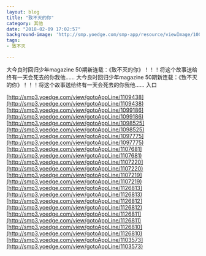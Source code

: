 ```yaml
---
layout: blog
title: "致不灭的你"
category: 其他
date: "2018-02-09 17:02:57"
background-image: 'http://smp.yoedge.com/smp-app/resource/viewImage/1003010appline.png'
tags:
- 致不灭

---
```

大今良时回归少年magazine 50期新连载：《致不灭的你》！！！将这个故事送给终有一天会死去的你我他……
大今良时回归少年magazine 50期新连载：《致不灭的你》！！！将这个故事送给终有一天会死去的你我他……
入口

[http://smp3.yoedge.com/view/gotoAppLine/1109438](http://smp3.yoedge.com/view/gotoAppLine/1109438)
[http://smp3.yoedge.com/view/gotoAppLine/1099186](http://smp3.yoedge.com/view/gotoAppLine/1099186)
[http://smp3.yoedge.com/view/gotoAppLine/1098525](http://smp3.yoedge.com/view/gotoAppLine/1098525)
[http://smp3.yoedge.com/view/gotoAppLine/1097775](http://smp3.yoedge.com/view/gotoAppLine/1097775)
[http://smp3.yoedge.com/view/gotoAppLine/1107681](http://smp3.yoedge.com/view/gotoAppLine/1107681)
[http://smp3.yoedge.com/view/gotoAppLine/1107220](http://smp3.yoedge.com/view/gotoAppLine/1107220)
[http://smp3.yoedge.com/view/gotoAppLine/1107219](http://smp3.yoedge.com/view/gotoAppLine/1107219)
[http://smp3.yoedge.com/view/gotoAppLine/1126813](http://smp3.yoedge.com/view/gotoAppLine/1126813)
[http://smp3.yoedge.com/view/gotoAppLine/1126812](http://smp3.yoedge.com/view/gotoAppLine/1126812)
[http://smp3.yoedge.com/view/gotoAppLine/1126811](http://smp3.yoedge.com/view/gotoAppLine/1126811)
[http://smp3.yoedge.com/view/gotoAppLine/1126810](http://smp3.yoedge.com/view/gotoAppLine/1126810)
[http://smp3.yoedge.com/view/gotoAppLine/1103573](http://smp3.yoedge.com/view/gotoAppLine/1103573)

        
